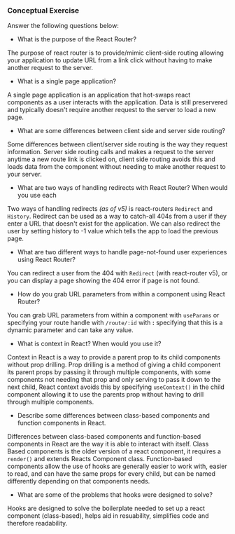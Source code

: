 ### Conceptual Exercise

Answer the following questions below:

- What is the purpose of the React Router?

The purpose of react router is to provide/mimic client-side routing allowing your application to update URL from a link click without having to make another request to the server.

- What is a single page application?

A single page application is an application that hot-swaps react components as a user interacts with the application. Data is still preservered and typically doesn't require another request to the server to load a new page.

- What are some differences between client side and server side routing?

Some differences between client/server side routing is the way they request information. Server side routing calls and makes a request to the server anytime a new route link is clicked on, client side routing avoids this and loads data from the component without needing to make another request to your server.

- What are two ways of handling redirects with React Router? When would you use each

Two ways of handling redirects *(as of v5)* is react-routers `Redirect` and `History`. Redirect can be used as a way to catch-all 404s from a user if they enter a URL that doesn't exist for the application. We can also redirect the user by setting history to -1 value which tells the app to load the previous page.

- What are two different ways to handle page-not-found user experiences using React Router? 

You can redirect a user from the 404 with `Redirect` (with react-router v5), or you can display a page showing the 404 error if page is not found.

- How do you grab URL parameters from within a component using React Router?

You can grab URL parameters from within a component with `useParams` or specifying your route handle with `/route/:id` with **:** specifying that this is a dynamic parameter and can take any value.

- What is context in React? When would you use it?

Context in React is a way to provide a parent prop to its child components without prop drilling. Prop drilling is a method of giving a child component its parent props by passing it through multiple components, with some components not needing that prop and only serving to pass it down to the next child, React context avoids this by specifying `useContext()` in the child component allowing it to use the parents prop without having to drill through multiple components.

- Describe some differences between class-based components and function components in React.

Differences between class-based components and function-based components in React are the way it is able to interact with itself. Class Based components is the older version of a react component, it requires a `render()` and extends Reacts Component class. Function-based components allow the use of hooks are generally easier to work with, easier to read, and can have the same props for every child, but can be named differently depending on that components needs.

- What are some of the problems that hooks were designed to solve?

Hooks are designed to solve the boilerplate needed to set up a react component (class-based), helps aid in resuability, simplifies code and therefore readability.
